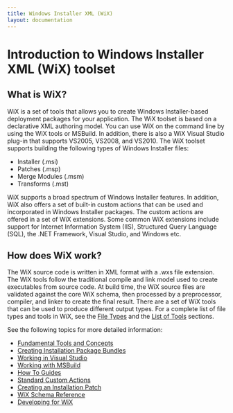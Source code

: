 ```yaml
---
title: Windows Installer XML (WiX)
layout: documentation
---
```

# Introduction to Windows Installer XML (WiX) toolset

## What is WiX?

WiX is a set of tools that allows you to create Windows Installer-based 
deployment packages for your application. The WiX toolset is based on a 
declarative XML authoring model. You can use WiX on the command line by using the WiX tools 
or MSBuild. In addition, there is also a WiX Visual Studio plug-in that supports 
VS2005, VS2008, and VS2010. The WiX toolset supports building the following types of 
Windows Installer files:

* Installer (.msi)
* Patches (.msp)
* Merge Modules (.msm)
* Transforms (.mst)

WiX supports a broad spectrum of Windows Installer features. In addition, WiX 
also offers a set of built-in custom actions that can be used and incorporated 
in Windows Installer packages. The custom actions are offered in a set of WiX 
extensions. Some common WiX extensions include support for Internet Information 
System (IIS), Structured Query Language (SQL), the .NET Framework, Visual 
Studio, and Windows etc.

## How does WiX work?

The WiX source code is written in XML format with a .wxs file extension. 
The WiX tools follow the traditional compile and link model used to create 
executables from source code. At build time, the WiX source files are validated 
against the core WiX schema, then processed by a preprocessor, compiler, and 
linker to create the final result. There are a set of WiX tools that can be used 
to produce different output types.
For a complete list of file types and tools in WiX, see the [File Types](../overview/files.html)
and the
[List of Tools](../overview/alltools.html) sections.

See the following topics for more detailed information:

* [Fundamental Tools and Concepts](../overview/index.html)
* [Creating Installation Package Bundles](../bundle/index.html)
* [Working in Visual Studio](../votive/index.html)
* [Working with MSBuild](../msbuild/index.html)
* [How To Guides](../howtos/index.html)
* [Standard Custom Actions](../customactions/index.html)
* [Creating an Installation Patch](../patching/index.html)
* [WiX Schema Reference](../xsd/index.html)
* [Developing for WiX](../wixdev/index.html)
